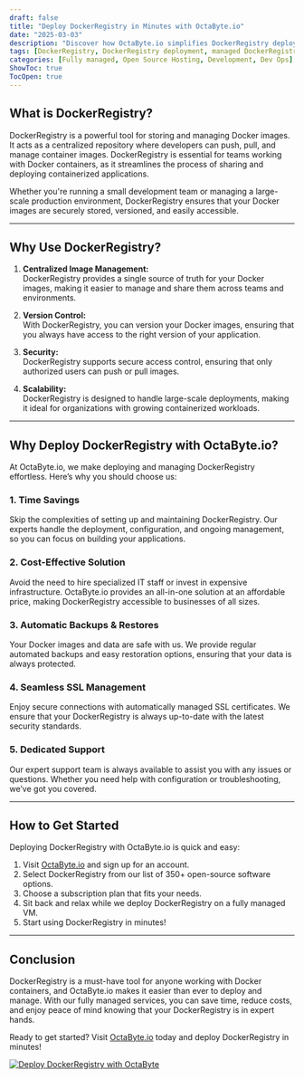 ```yaml
---
draft: false
title: "Deploy DockerRegistry in Minutes with OctaByte.io"
date: "2025-03-03"
description: "Discover how OctaByte.io simplifies DockerRegistry deployment, offering a fully managed solution that saves time, reduces costs, and ensures seamless SSL management, automatic backups, and expert support."
tags: [DockerRegistry, DockerRegistry deployment, managed DockerRegistry, OctaByte, DockerRegistry benefits, DockerRegistry hosting, managed open-source software, DockerRegistry SSL, DockerRegistry backups, DockerRegistry support]
categories: [Fully managed, Open Source Hosting, Development, Dev Ops]
ShowToc: true
TocOpen: true
---
```



## What is DockerRegistry?

DockerRegistry is a powerful tool for storing and managing Docker images. It acts as a centralized repository where developers can push, pull, and manage container images. DockerRegistry is essential for teams working with Docker containers, as it streamlines the process of sharing and deploying containerized applications.

Whether you're running a small development team or managing a large-scale production environment, DockerRegistry ensures that your Docker images are securely stored, versioned, and easily accessible.

---

## Why Use DockerRegistry?

1. **Centralized Image Management:**  
   DockerRegistry provides a single source of truth for your Docker images, making it easier to manage and share them across teams and environments.

2. **Version Control:**  
   With DockerRegistry, you can version your Docker images, ensuring that you always have access to the right version of your application.

3. **Security:**  
   DockerRegistry supports secure access control, ensuring that only authorized users can push or pull images.

4. **Scalability:**  
   DockerRegistry is designed to handle large-scale deployments, making it ideal for organizations with growing containerized workloads.

---

## Why Deploy DockerRegistry with OctaByte.io?

At OctaByte.io, we make deploying and managing DockerRegistry effortless. Here’s why you should choose us:

### 1. **Time Savings**  
   Skip the complexities of setting up and maintaining DockerRegistry. Our experts handle the deployment, configuration, and ongoing management, so you can focus on building your applications.

### 2. **Cost-Effective Solution**  
   Avoid the need to hire specialized IT staff or invest in expensive infrastructure. OctaByte.io provides an all-in-one solution at an affordable price, making DockerRegistry accessible to businesses of all sizes.

### 3. **Automatic Backups & Restores**  
   Your Docker images and data are safe with us. We provide regular automated backups and easy restoration options, ensuring that your data is always protected.

### 4. **Seamless SSL Management**  
   Enjoy secure connections with automatically managed SSL certificates. We ensure that your DockerRegistry is always up-to-date with the latest security standards.

### 5. **Dedicated Support**  
   Our expert support team is always available to assist you with any issues or questions. Whether you need help with configuration or troubleshooting, we’ve got you covered.

---

## How to Get Started

Deploying DockerRegistry with OctaByte.io is quick and easy:

1. Visit [OctaByte.io](https://octabyte.io) and sign up for an account.
2. Select DockerRegistry from our list of 350+ open-source software options.
3. Choose a subscription plan that fits your needs.
4. Sit back and relax while we deploy DockerRegistry on a fully managed VM.
5. Start using DockerRegistry in minutes!

---

## Conclusion

DockerRegistry is a must-have tool for anyone working with Docker containers, and OctaByte.io makes it easier than ever to deploy and manage. With our fully managed services, you can save time, reduce costs, and enjoy peace of mind knowing that your DockerRegistry is in expert hands.

Ready to get started? Visit [OctaByte.io](https://octabyte.io) today and deploy DockerRegistry in minutes!

[![Deploy DockerRegistry with OctaByte](/images/deploy-on-octabyte.png)](https://octabyte.io/fully-managed-open-source-services/development/dev-ops/dockerregistry)